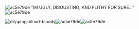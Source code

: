 ![ac5e79de](https://github.com/user-attachments/assets/5c81e7df-2b26-47fe-a652-8cdc9351cfd1) "IM UGLY, DISGUSTING, AND FLITHY FOR SURE..." ![ac5e79de](https://github.com/user-attachments/assets/5c81e7df-2b26-47fe-a652-8cdc9351cfd1)


![dripping-blood-bloody](https://github.com/user-attachments/assets/a10df2f8-f2fc-46a7-9075-16fde3b71d13)![ac5e79de](https://github.com/user-attachments/assets/5c81e7df-2b26-47fe-a652-8cdc9351cfd1)![ac5e79de](https://github.com/user-attachments/assets/5c81e7df-2b26-47fe-a652-8cdc9351cfd1)
